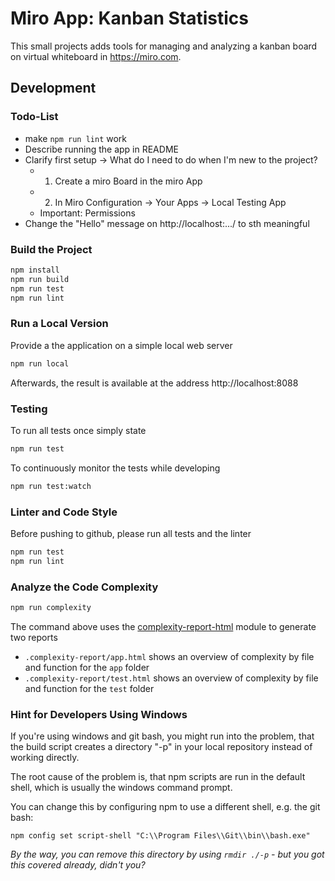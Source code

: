 # Miro App: Kanban Statistics
This small projects adds tools for managing and analyzing a kanban board on virtual whiteboard in https://miro.com.

## Development

### Todo-List

- make `npm run lint` work
- Describe running the app in README
- Clarify first setup -> What do I need to do when I'm new to the project?
  - 1) Create a miro Board in the miro App
  - 2) In Miro Configuration -> Your Apps -> Local Testing App
  - Important: Permissions
- Change the "Hello" message on http://localhost:.../ to sth meaningful

### Build the Project

```sh
npm install
npm run build
npm run test
npm run lint
```


### Run a Local Version
Provide a the application on a simple local web server

```sh
npm run local
```

Afterwards, the result is available at the address http://localhost:8088


### Testing

To run all tests once simply state 
```sh
npm run test
```

To continuously monitor the tests while developing

```sh
npm run test:watch
```

### Linter and Code Style

Before pushing to github, please run all tests and the linter

```sh
npm run test
npm run lint
```

### Analyze the Code Complexity

```sh
npm run complexity
```

The command above uses the [complexity-report-html](https://github.com/igneel64/complexity-report-html) module to generate two reports

- `.complexity-report/app.html` shows an overview of complexity by file and function for the `app` folder
- `.complexity-report/test.html` shows an overview of complexity by file and function for the `test` folder


### Hint for Developers Using Windows

If you're using windows and git bash, you might run into the problem, that the build script creates a directory "-p" in your local repository instead of working directly.

The root cause of the problem is, that npm scripts are run in the default shell, which is usually the windows command prompt.

You can change this by configuring npm to use a different shell, e.g. the git bash:

```
npm config set script-shell "C:\\Program Files\\Git\\bin\\bash.exe"
```

*By the way, you can remove this directory by using ```rmdir ./-p``` - but you got this covered already, didn't you?*